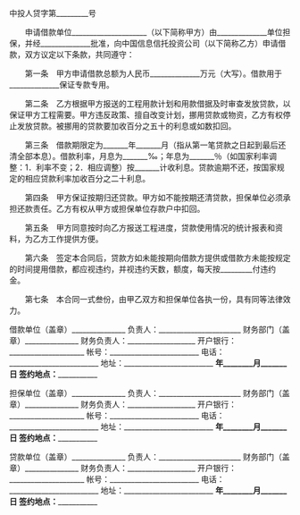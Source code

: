 
 


中投人贷字第_________号


　　申请借款单位_____________________（以下简称甲方）由______________单位担保，并经______________批准，向中国信息信托投资公司（以下简称乙方）申请借款，双方议定以下条款，共同遵守：


　　第一条　甲方申请借款总额为人民币______________万元（大写）。借款用于______________保证专款专用。


　　第二条　乙方根据甲方报送的工程用款计划和用款借据及时审查发放贷款，以保证甲方工程需要。甲方违反政策、擅自改变计划，挪用贷款或物资，乙方有权停止发放贷款。被挪用的贷款要加收百分之五十的利息或如数扣回。


　　第三条　借款期限定为_______年_______月（指从第一笔贷款之日起到最后还清全部本息）。借款利率，月息为_______‰；年息为_______％（如国家利率调整：1．利率不变；2．相应调整）按_______计收利息。贷款逾期不还，按国家规定的相应贷款利率加收百分之二十利息。


　　第四条　甲方保证按期归还贷款。甲方如不能按期还清贷款，担保单位必须承担还款责任。乙方有权从甲方或担保单位存款户中扣回。


　　第五条　甲方同意按时向乙方报送工程进度，贷款使用情况的统计报表和资料，为乙方工作提供方便。


　　第六条　签定本合同后，贷款方如未能按期向借款方提供或借款方未能按规定的时间提用借款，都应视违约，并视违约天数，额度，每天按_________付违约金。


　　第七条　本合同一式叁份，由甲乙双方和担保单位各执一份，具有同等法律效力。


 


借款单位（盖章）_______________
负责人：_______________________
财务部门（盖章）_______________
财务负责人：___________________
开户银行：_____________________
帐号：_________________________
电话：_________________________
地址：_________________________
__________年________月_______日
签约地点：_____________________


担保单位（盖章）_______________
负责人：_______________________
财务部门（盖章）_______________
财务负责人：___________________
开户银行：_____________________
帐号：_________________________
电话：_________________________
地址：_________________________
__________年________月_______日
签约地点：_____________________


贷款单位（盖章）_______________
负责人：_______________________
财务部门（盖章）_______________
财务负责人：___________________
开户银行：_____________________
帐号：_________________________
电话：_________________________
地址：_________________________
__________年________月_______日
签约地点：_____________________
 


 

 
 
 
 
 
  


  
 

  


  


  
 
 
 
 

